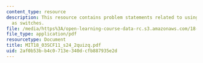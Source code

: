```yaml
---
content_type: resource
description: This resource contains problem statements related to using step functions
  as switches.
file: /media/https%3A/open-learning-course-data-rc.s3.amazonaws.com/18-03sc-differential-equations-fall-2011/2af0b53bb4c0713e340dcfb887935e2d_MIT18_03SCF11_s24_2quizq.pdf
file_type: application/pdf
resourcetype: Document
title: MIT18_03SCF11_s24_2quizq.pdf
uid: 2af0b53b-b4c0-713e-340d-cfb887935e2d
---
```

